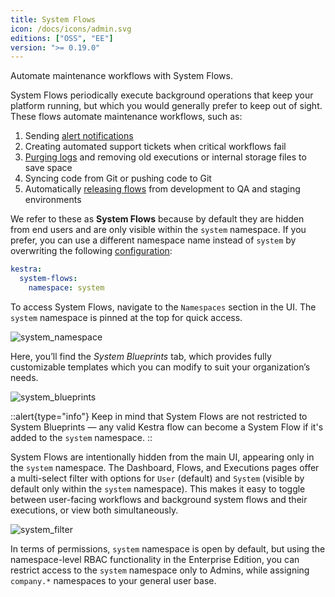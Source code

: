 ```yaml
---
title: System Flows
icon: /docs/icons/admin.svg
editions: ["OSS", "EE"]
version: ">= 0.19.0"
---
```


Automate maintenance workflows with System Flows.

System Flows periodically execute background operations that keep your platform running, but which you would generally prefer to keep out of sight. These flows automate maintenance workflows, such as:

1. Sending [alert notifications](https://kestra.io/blueprints/system/250-set-up-alerts-for-failed-workflow-executions-using-slack)
2. Creating automated support tickets when critical workflows fail
3. [Purging logs](https://kestra.io/blueprints/trigger/234-purge-execution-data-including-logs-metrics-and-outputs-on-a-schedule) and removing old executions or internal storage files to save space
4. Syncing code from Git or pushing code to Git
5. Automatically [releasing flows](https://kestra.io/blueprints/system/258-copy-flows-from-development-to-qa-and-staging-environments-or-tenants) from development to QA and staging environments

We refer to these as **System Flows** because by default they are hidden from end users and are only visible within the `system` namespace. If you prefer, you can use a different namespace name instead of `system` by overwriting the following [configuration](https://kestra.io/docs/configuration-guide/system-flows):

```yaml
kestra:
  system-flows:
    namespace: system
```

To access System Flows, navigate to the `Namespaces` section in the UI. The `system` namespace is pinned at the top for quick access.

![system_namespace](/docs/concepts/system-flows/system_namespace.png)

Here, you’ll find the _System Blueprints_ tab, which provides fully customizable templates which you can modify to suit your organization’s needs.

![system_blueprints](/docs/concepts/system-flows/system_blueprints.png)

::alert{type="info"}
Keep in mind that System Flows are not restricted to System Blueprints — any valid Kestra flow can become a System Flow if it's added to the `system` namespace.
::

System Flows are intentionally hidden from the main UI, appearing only in the `system` namespace. The Dashboard, Flows, and Executions pages offer a multi-select filter with options for `User` (default) and `System` (visible by default only within the `system` namespace). This makes it easy to toggle between user-facing workflows and background system flows and their executions, or view both simultaneously.

![system_filter](/docs/concepts/system-flows/system_filter.png)

In terms of permissions, `system` namespace is open by default, but using the namespace-level RBAC functionality in the Enterprise Edition, you can restrict access to the `system` namespace only to Admins, while assigning `company.*` namespaces to your general user base.

